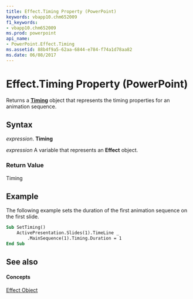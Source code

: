 ```yaml
---
title: Effect.Timing Property (PowerPoint)
keywords: vbapp10.chm652009
f1_keywords:
- vbapp10.chm652009
ms.prod: powerpoint
api_name:
- PowerPoint.Effect.Timing
ms.assetid: 88b4f9a5-62aa-6844-e784-f74a1d78aa82
ms.date: 06/08/2017
---
```



# Effect.Timing Property (PowerPoint)

Returns a  **[Timing](timing-object-powerpoint.md)** object that represents the timing properties for an animation sequence.


## Syntax

 _expression_. **Timing**

 _expression_ A variable that represents an **Effect** object.


### Return Value

Timing


## Example

The following example sets the duration of the first animation sequence on the first slide.


```vb
Sub SetTiming()
    ActivePresentation.Slides(1).TimeLine _
        .MainSequence(1).Timing.Duration = 1
End Sub
```


## See also


#### Concepts



[Effect Object](effect-object-powerpoint.md)

